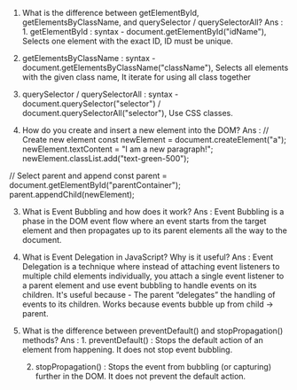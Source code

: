 1. What is the difference between getElementById, getElementsByClassName, and querySelector / querySelectorAll?
Ans : 1. getElementById : syntax - document.getElementById("idName"), Selects one element with the exact ID, ID must be unique.
2. getElementsByClassName : syntax - document.getElementsByClassName("className"), Selects all elements with the given class name, It iterate for using all class together
3. querySelector / querySelectorAll : syntax - document.querySelector("selector") / document.querySelectorAll("selector"), Use CSS classes.

2. How do you create and insert a new element into the DOM?
Ans : // Create new element
const newElement = document.createElement("a");
newElement.textContent = "I am a new paragraph!";
newElement.classList.add("text-green-500");

// Select parent and append
const parent = document.getElementById("parentContainer");
parent.appendChild(newElement);

3. What is Event Bubbling and how does it work?
Ans : Event Bubbling is a phase in the DOM event flow where an event starts from the target element and then propagates up to its parent elements all the way to the document.

4. What is Event Delegation in JavaScript? Why is it useful?
Ans : Event Delegation is a technique where instead of attaching event listeners to multiple child elements individually, you attach a single event listener to a parent element and use event bubbling to handle events on its children.
It's useful because - The parent “delegates” the handling of events to its children.
                      Works because events bubble up from child → parent.

5. What is the difference between preventDefault() and stopPropagation() methods?
Ans : 1. preventDefault() : Stops the default action of an element from happening.
                            It does not stop event bubbling.
   
      2. stopPropagation() : Stops the event from bubbling (or capturing) further in the DOM.
                             It does not prevent the default action.
